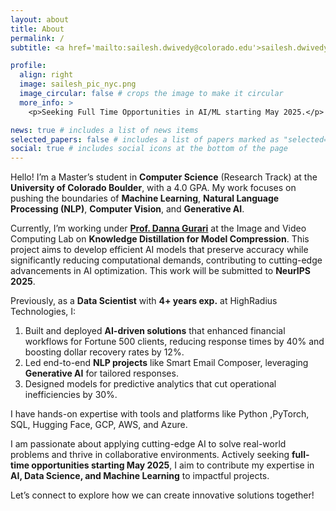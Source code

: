 ```yaml
---
layout: about
title: About
permalink: /
subtitle: <a href='mailto:sailesh.dwivedy@colorado.edu'>sailesh.dwivedy@colorado.edu</a>. United States

profile:
  align: right
  image: sailesh_pic_nyc.png
  image_circular: false # crops the image to make it circular
  more_info: >
    <p>Seeking Full Time Opportunities in AI/ML starting May 2025.</p>

news: true # includes a list of news items
selected_papers: false # includes a list of papers marked as "selected={true}"
social: true # includes social icons at the bottom of the page
---
```


Hello! I’m a Master’s student in **Computer Science** (Research Track) at the **University of Colorado Boulder**, with a 4.0 GPA. My work focuses on pushing the boundaries of **Machine Learning**, **Natural Language Processing (NLP)**, **Computer Vision**, and **Generative AI**.

Currently, I’m working under <a href='https://dannagurari.colorado.edu/'> <b>Prof. Danna Gurari</b></a> at the Image and Video Computing Lab on **Knowledge Distillation for Model Compression**. This project aims to develop efficient AI models that preserve accuracy while significantly reducing computational demands, contributing to cutting-edge advancements in AI optimization. This work will be submitted to **NeurIPS 2025**.

Previously, as a **Data Scientist** with **4+ years exp.** at HighRadius Technologies, I:

1. Built and deployed **AI-driven solutions** that enhanced financial workflows for Fortune 500 clients, reducing response times by 40% and boosting dollar recovery rates by 12%.
2. Led end-to-end **NLP projects** like Smart Email Composer, leveraging **Generative AI** for tailored responses.
3. Designed models for predictive analytics that cut operational inefficiencies by 30%.

I have hands-on expertise with tools and platforms like Python ,PyTorch, SQL, Hugging Face, GCP, AWS, and Azure.

I am passionate about applying cutting-edge AI to solve real-world problems and thrive in collaborative environments. Actively seeking **full-time opportunities starting May 2025**, I aim to contribute my expertise in **AI, Data Science, and Machine Learning** to impactful projects.

Let’s connect to explore how we can create innovative solutions together!
